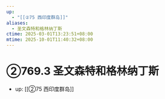 ```yaml
---
up:
  - "[[②75 西印度群岛]]"
aliases:
  - 圣文森特和格林纳丁斯
ctime: 2025-03-01T13:23:51+08:00
mtime: 2025-10-01T11:40:32+08:00
---
```


# ②769.3 圣文森特和格林纳丁斯

- up: [[②75 西印度群岛]]
